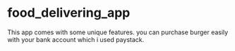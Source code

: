 # food_delivering_app
This app comes with some unique features. you can purchase burger easily with your bank account which i used paystack.
